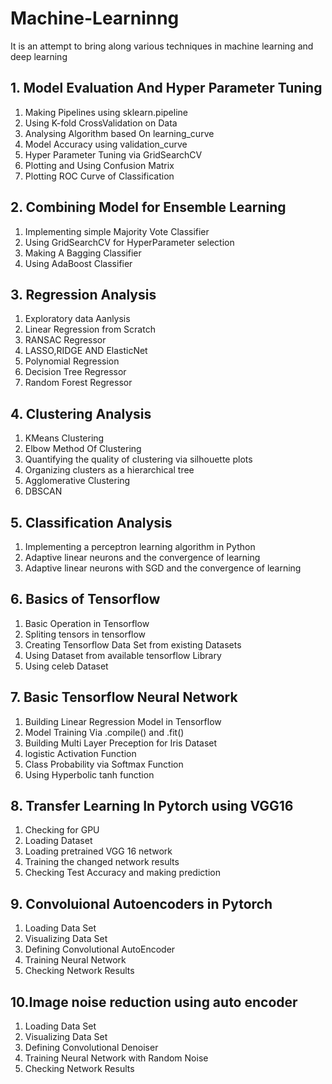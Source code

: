 # Machine-Learninng
It is an attempt to bring along various techniques in machine learning and deep learning
## 1. Model Evaluation And Hyper Parameter Tuning
1. Making Pipelines using sklearn.pipeline
2. Using K-fold CrossValidation on Data
3. Analysing Algorithm based On learning_curve
4. Model Accuracy using validation_curve
5. Hyper Parameter Tuning via GridSearchCV
6. Plotting and Using Confusion Matrix
7. Plotting ROC Curve of Classification
## 2. Combining Model for Ensemble Learning
1. Implementing simple Majority Vote Classifier
2. Using GridSearchCV for HyperParameter selection
3. Making A Bagging Classifier
4. Using AdaBoost Classifier
## 3. Regression Analysis
1. Exploratory data Aanlysis
2. Linear Regression from Scratch
3. RANSAC Regressor
4. LASSO,RIDGE AND ElasticNet
5. Polynomial Regression
6. Decision Tree Regressor
7. Random Forest Regressor
## 4. Clustering Analysis
1. KMeans Clustering
2. Elbow Method Of Clustering
3. Quantifying the quality of clustering via silhouette plots
4. Organizing clusters as a hierarchical tree
5. Agglomerative Clustering
6. DBSCAN
## 5. Classification Analysis
1. Implementing a perceptron learning algorithm in Python
2. Adaptive linear neurons and the convergence of learning
3. Adaptive linear neurons with SGD and the convergence of learning
## 6. Basics of Tensorflow
1. Basic Operation in Tensorflow
2. Spliting tensors in tensorflow
3. Creating Tensorflow Data Set from existing Datasets
4. Using Dataset from available tensorflow Library
5. Using celeb Dataset
## 7. Basic Tensorflow Neural Network
1. Building Linear Regression Model in Tensorflow
2. Model Training Via .compile() and .fit()
3. Building Multi Layer Preception for Iris Dataset
4. logistic Activation Function
5. Class Probability via Softmax Function
6. Using Hyperbolic tanh function
## 8. Transfer Learning In Pytorch using VGG16
1. Checking for GPU
2. Loading Dataset
3. Loading pretrained VGG 16 network
4. Training the changed network results
5. Checking Test Accuracy and making prediction
## 9. Convoluional Autoencoders in Pytorch
1. Loading Data Set
2. Visualizing Data Set
3. Defining Convolutional AutoEncoder
4. Training Neural Network
5. Checking Network Results
## 10.Image noise reduction using auto encoder

1. Loading Data Set
2. Visualizing Data Set
3. Defining Convolutional Denoiser
4. Training Neural Network with Random Noise
5. Checking Network Results

